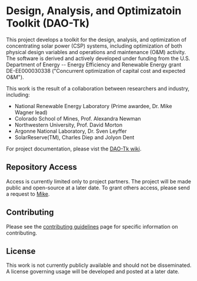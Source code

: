 # Design, Analysis, and Optimizatoin Toolkit (DAO-Tk)

This project develops a toolkit for the design, analysis, and optimization of concentrating solar power 
(CSP) systems, including optimization of both physical design variables and operations and maintenance 
(O&M) activity. The software is derived and actively developed under funding from the U.S. Department of 
Energy -- Energy Efficiency and Renewable Energy grant DE-EE000030338 ("Concurrent optimization of capital 
cost and expected O&M").

This work is the result of a collaboration between researchers and industry, including: 
* National Renewable Energy Laboratory (Prime awardee, Dr. Mike Wagner lead) 
* Colorado School of Mines, Prof. Alexandra Newman 
* Northwestern University, Prof. David Morton 
* Argonne National Laboratory, Dr. Sven Leyffer 
* SolarReserve(TM), Charles Diep and Jolyon Dent

For project documentation, please vist the [DAO-Tk wiki](https://github.com/NREL/dao-tk/wiki).

## Repository Access

Access is currently limited only to project partners. The project will be made public and open-source at a 
later date. To grant others access, please send a request to [Mike](mailto://mike.wagner@nrel.gov).

## Contributing

Please see the [contributing guidelines](https://github.com/dao-tk/wiki/contributing-guidelines) page for 
specific information on contributing. 

## License

This work is not currently publicly available and should not be disseminated. A license governing usage 
will be developed and posted at a later date. 

